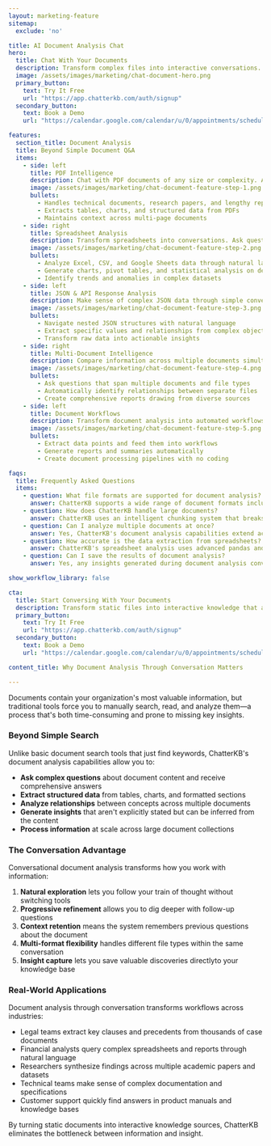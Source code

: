 ```yaml
---
layout: marketing-feature
sitemap:
  exclude: 'no'

title: AI Document Analysis Chat
hero:
  title: Chat With Your Documents
  description: Transform complex files into interactive conversations. Get insights, analyze data, and extract information from any document through natural dialogue.
  image: /assets/images/marketing/chat-document-hero.png
  primary_button:
    text: Try It Free
    url: "https://app.chatterkb.com/auth/signup"
  secondary_button:
    text: Book a Demo
    url: "https://calendar.google.com/calendar/u/0/appointments/schedules/AcZssZ0oYQ10os0gxZrUbzNEIvQZUJqLWVeGM"

features:
  section_title: Document Analysis
  title: Beyond Simple Document Q&A
  items:
    - side: left
      title: PDF Intelligence
      description: Chat with PDF documents of any size or complexity. Ask questions, extract information, and get summaries without manual reading.
      image: /assets/images/marketing/chat-document-feature-step-1.png
      bullets:
        - Handles technical documents, research papers, and lengthy reports
        - Extracts tables, charts, and structured data from PDFs
        - Maintains context across multi-page documents
    - side: right
      title: Spreadsheet Analysis
      description: Transform spreadsheets into conversations. Ask questions about your data and get instant insights without writing formulas.
      image: /assets/images/marketing/chat-document-feature-step-2.png
      bullets:
        - Analyze Excel, CSV, and Google Sheets data through natural language
        - Generate charts, pivot tables, and statistical analysis on demand
        - Identify trends and anomalies in complex datasets
    - side: left
      title: JSON & API Response Analysis
      description: Make sense of complex JSON data through simple conversation. Perfect for API responses, configuration files, and data exports.
      image: /assets/images/marketing/chat-document-feature-step-3.png
      bullets:
        - Navigate nested JSON structures with natural language
        - Extract specific values and relationships from complex objects
        - Transform raw data into actionable insights
    - side: right
      title: Multi-Document Intelligence
      description: Compare information across multiple documents simultaneously. Identify connections and contradictions without manual cross-referencing.
      image: /assets/images/marketing/chat-document-feature-step-4.png
      bullets:
        - Ask questions that span multiple documents and file types
        - Automatically identify relationships between separate files
        - Create comprehensive reports drawing from diverse sources
    - side: left
      title: Document Workflows
      description: Transform document analysis into automated workflows. Extract information, process it, and take action—all from a single conversation.
      image: /assets/images/marketing/chat-document-feature-step-5.png
      bullets:
        - Extract data points and feed them into workflows
        - Generate reports and summaries automatically
        - Create document processing pipelines with no coding

faqs:
  title: Frequently Asked Questions
  items:
    - question: What file formats are supported for document analysis?
      answer: ChatterKB supports a wide range of document formats including PDFs, Word documents, Excel spreadsheets, CSV files, PowerPoint presentations, JSON files, and plain text. Our system processes each format appropriately to extract both content and structure, allowing for meaningful conversations about your documents.
    - question: How does ChatterKB handle large documents?
      answer: ChatterKB uses an intelligent chunking system that breaks large documents into manageable sections while maintaining context across the entire document. This allows you to have conversations about documents of any size—from single-page memos to thousand-page technical manuals—without losing important context or relationships.
    - question: Can I analyze multiple documents at once?
      answer: Yes, ChatterKB's document analysis capabilities extend across multiple documents simultaneously. You can ask questions that require information from several different files, compare content across documents, or create comprehensive analyses that draw from diverse sources—all within a single conversation.
    - question: How accurate is the data extraction from spreadsheets?
      answer: ChatterKB's spreadsheet analysis uses advanced pandas and Python processing to ensure high accuracy when extracting and analyzing tabular data. The system can handle complex formulas, pivot tables, and statistical analysis with precision comparable to dedicated spreadsheet applications, while offering the convenience of natural language interaction.
    - question: Can I save the results of document analysis?
      answer: Yes, any insights generated during document analysis conversations can be saved to your knowledge base with a single click using the Save to KB feature. This transforms temporary analysis into permanent, searchable knowledge that becomes part of your organization's intelligence system.

show_workflow_library: false

cta:
  title: Start Conversing With Your Documents
  description: Transform static files into interactive knowledge that answers your questions.
  primary_button:
    text: Try It Free
    url: "https://app.chatterkb.com/auth/signup"
  secondary_button:
    text: Book a Demo
    url: "https://calendar.google.com/calendar/u/0/appointments/schedules/AcZssZ0oYQ10os0gxZrUbzNEIvQZUJqLWVeGM"

content_title: Why Document Analysis Through Conversation Matters

---
```


Documents contain your organization's most valuable information, but traditional tools force you to manually search, read, and analyze them—a process that's both time-consuming and prone to missing key insights.

### Beyond Simple Search

Unlike basic document search tools that just find keywords, ChatterKB's document analysis capabilities allow you to:

- **Ask complex questions** about document content and receive comprehensive answers
- **Extract structured data** from tables, charts, and formatted sections
- **Analyze relationships** between concepts across multiple documents
- **Generate insights** that aren't explicitly stated but can be inferred from the content
- **Process information** at scale across large document collections

### The Conversation Advantage

Conversational document analysis transforms how you work with information:

1. **Natural exploration** lets you follow your train of thought without switching tools
2. **Progressive refinement** allows you to dig deeper with follow-up questions
3. **Context retention** means the system remembers previous questions about the document
4. **Multi-format flexibility** handles different file types within the same conversation
5. **Insight capture** lets you save valuable discoveries directlyto your knowledge base

### Real-World Applications

Document analysis through conversation transforms workflows across industries:

- Legal teams extract key clauses and precedents from thousands of case documents
- Financial analysts query complex spreadsheets and reports through natural language
- Researchers synthesize findings across multiple academic papers and datasets
- Technical teams make sense of complex documentation and specifications
- Customer support quickly find answers in product manuals and knowledge bases

By turning static documents into interactive knowledge sources, ChatterKB eliminates the bottleneck between information and insight. 